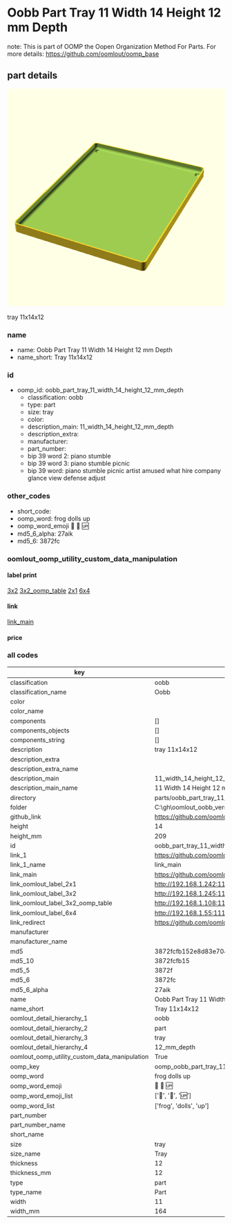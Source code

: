 # Oobb Part Tray 11 Width 14 Height 12 mm Depth  

note: This is part of OOMP the Oopen Organization Method For Parts. For more details: https://github.com/oomlout/oomp_base

##  part details
  

[![](3dpr.png)](3dpr.png)

tray 11x14x12



### name
* name: Oobb Part Tray 11 Width 14 Height 12 mm Depth
* name_short: Tray 11x14x12 
### id
* oomp_id: oobb_part_tray_11_width_14_height_12_mm_depth
  * classification: oobb
  * type: part
  * size: tray
  * color: 
  * description_main: 11_width_14_height_12_mm_depth
  * description_extra: 
  * manufacturer: 
  * part_number: 
  * bip 39 word 2: piano stumble
  * bip 39 word 3: piano stumble picnic
  * bip 39 word: piano stumble picnic artist amused what hire company glance view defense adjust

### other_codes
* short_code: 
* oomp_word: frog dolls up
* oomp_word_emoji :frog: :dolls: :up:
* md5_6_alpha: 27aik
* md5_6: 3872fc






### oomlout_oomp_utility_custom_data_manipulation
#### label print
[3x2](http://192.168.1.245:1112/?label=oomp%2027aik)
[3x2_oomp_table](http://192.168.1.108:1112/?label=oomp%2027aik)
[2x1](http://192.168.1.242:1112/?label=oomp%2027aik)
[6x4](http://192.168.1.55:1112/?label=oomp%2027aik)    

#### link

[link_main](https://github.com/oomlout/oomlout_oobb_version_4_generated_parts/tree/main/navigation_oomp/oobb/part/tray/11_width_14_height_12_mm_depth/part)                              

#### price







### all codes 
| key | value |  
| --- | --- |  
| classification | oobb |  
| classification_name | Oobb |  
| color |  |  
| color_name |  |  
| components | [] |  
| components_objects | [] |  
| components_string | [] |  
| description | tray 11x14x12 |  
| description_extra |  |  
| description_extra_name |  |  
| description_main | 11_width_14_height_12_mm_depth |  
| description_main_name | 11 Width 14 Height 12 mm Depth |  
| directory | parts/oobb_part_tray_11_width_14_height_12_mm_depth |  
| folder | C:\gh\oomlout_oobb_version_4_generated_parts\parts\oobb_part_tray_11_width_14_height_12_mm_depth |  
| github_link | https://github.com/oomlout/oomlout_oomp_part_src/tree/main/parts/oobb_part_tray_11_width_14_height_12_mm_depth |  
| height | 14 |  
| height_mm | 209 |  
| id | oobb_part_tray_11_width_14_height_12_mm_depth |  
| link_1 | https://github.com/oomlout/oomlout_oobb_version_4_generated_parts/tree/main/navigation_oomp/oobb/part/tray/11_width_14_height_12_mm_depth/part |  
| link_1_name | link_main |  
| link_main | https://github.com/oomlout/oomlout_oobb_version_4_generated_parts/tree/main/navigation_oomp/oobb/part/tray/11_width_14_height_12_mm_depth/part |  
| link_oomlout_label_2x1 | http://192.168.1.242:1112/?label=oomp%2027aik |  
| link_oomlout_label_3x2 | http://192.168.1.245:1112/?label=oomp%2027aik |  
| link_oomlout_label_3x2_oomp_table | http://192.168.1.108:1112/?label=oomp%2027aik |  
| link_oomlout_label_6x4 | http://192.168.1.55:1112/?label=oomp%2027aik |  
| link_redirect | https://github.com/oomlout/oomlout_oobb_version_4_generated_parts/tree/main/parts/oobb_tray_11_14_12 |  
| manufacturer |  |  
| manufacturer_name |  |  
| md5 | 3872fcfb152e8d83e70410d14875ed20 |  
| md5_10 | 3872fcfb15 |  
| md5_5 | 3872f |  
| md5_6 | 3872fc |  
| md5_6_alpha | 27aik |  
| name | Oobb Part Tray 11 Width 14 Height 12 mm Depth |  
| name_short | Tray 11x14x12  |  
| oomlout_detail_hierarchy_1 | oobb |  
| oomlout_detail_hierarchy_2 | part |  
| oomlout_detail_hierarchy_3 | tray |  
| oomlout_detail_hierarchy_4 | 12_mm_depth |  
| oomlout_oomp_utility_custom_data_manipulation | True |  
| oomp_key | oomp_oobb_part_tray_11_width_14_height_12_mm_depth |  
| oomp_word | frog dolls up |  
| oomp_word_emoji | :frog: :dolls: :up: |  
| oomp_word_emoji_list | [':frog:', ':dolls:', ':up:'] |  
| oomp_word_list | ['frog', 'dolls', 'up'] |  
| part_number |  |  
| part_number_name |  |  
| short_name |  |  
| size | tray |  
| size_name | Tray |  
| thickness | 12 |  
| thickness_mm | 12 |  
| type | part |  
| type_name | Part |  
| width | 11 |  
| width_mm | 164 |  
